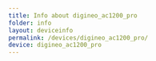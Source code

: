 ```yaml
---
title: Info about digineo_ac1200_pro
folder: info
layout: deviceinfo
permalink: /devices/digineo_ac1200_pro/
device: digineo_ac1200_pro
---
```


